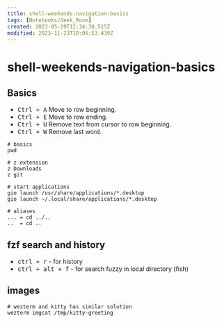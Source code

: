 ```yaml
---
title: shell-weekends-navigation-basics
tags: [Notebooks/Geek_Room]
created: 2023-05-29T12:34:30.515Z
modified: 2023-11-23T18:06:53.439Z
---
```


# shell-weekends-navigation-basics

<!--ts-->


<!-- Created by https://github.com/ekalinin/github-markdown-toc -->
<!-- Added by: box, at: Thu Feb 29 12:01:15 PM CET 2024 -->

<!--te-->

## Basics

* <kbd>Ctrl + A</kbd> Move to row beginning.
* <kbd>Ctrl + E</kbd> Move to row ending.
* <kbd>Ctrl + U</kbd> Remove text from cursor to row beginning.
* <kbd>Ctrl + W</kbd> Remove last word.

```shell
# basics
pwd

# z extension
z Downloads
z git

# start applications
gio launch /usr/share/applications/*.desktop
gio launch ~/.local/share/applications/*.desktop

# aliases
... = cd ../..
..  = cd ..
```

## fzf search and history
* <kbd>ctrl + r</kbd> - for history
* <kbd>ctrl + alt + f</kbd> - for search fuzzy in local directory (fish)

## images
```shell
# wezterm and kitty has similar solution
wezterm imgcat /tmp/kitty-greeting
```
